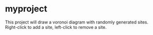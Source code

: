 # myproject
This project will draw a voronoi diagram with randomly generated sites. Right-click to add a site, left-click to remove a site.
